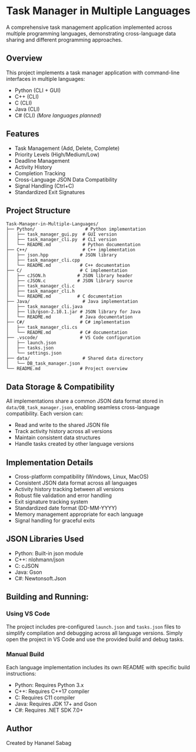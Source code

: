 # Task Manager in Multiple Languages

A comprehensive task management application implemented across multiple programming languages, demonstrating cross-language data sharing and different programming approaches.

## Overview
This project implements a task manager application with command-line interfaces in multiple languages:
- Python (CLI + GUI)
- C++ (CLI)
- C (CLI)
- Java (CLI)
- C# (CLI)
*(More languages planned)*

## Features
- Task Management (Add, Delete, Complete)
- Priority Levels (High/Medium/Low)
- Deadline Management
- Activity History
- Completion Tracking
- Cross-Language JSON Data Compatibility
- Signal Handling (Ctrl+C)
- Standardized Exit Signatures

## Project Structure
```
Task-Manager-in-Multiple-Languages/
├── Python/                   # Python implementation
│   ├── task_manager_gui.py  # GUI version
│   ├── task_manager_cli.py  # CLI version
│   └── README.md            # Python documentation
├── C++/                     # C++ implementation
│   ├── json.hpp            # JSON library
│   ├── task_manager_cli.cpp
│   └── README.md           # C++ documentation
├── C/                      # C implementation
│   ├── cJSON.h            # JSON library header
│   ├── cJSON.c            # JSON library source
│   ├── task_manager_cli.c
│   ├── task_manager_cli.h
│   └── README.md          # C documentation
├── Java/                    # Java implementation
│   ├── task_manager_cli.java
│   ├── lib/gson-2.10.1.jar # JSON library for Java
│   └── README.md           # Java documentation
├── C#/                     # C# implementation
│   ├── task_manager_cli.cs
│   └── README.md           # C# documentation
├── .vscode/                # VS Code configuration
│   ├── launch.json
│   ├── tasks.json
│   └── settings.json
├── data/                    # Shared data directory
│   └── DB_task_manager.json
└── README.md               # Project overview
```

## Data Storage & Compatibility
All implementations share a common JSON data format stored in `data/DB_task_manager.json`, enabling seamless cross-language compatibility. Each version can:
- Read and write to the shared JSON file
- Track activity history across all versions
- Maintain consistent data structures
- Handle tasks created by other language versions

## Implementation Details
- Cross-platform compatibility (Windows, Linux, MacOS)
- Consistent JSON data format across all languages
- Activity history tracking between all versions
- Robust file validation and error handling
- Exit signature tracking system
- Standardized date format (DD-MM-YYYY)
- Memory management appropriate for each language
- Signal handling for graceful exits

## JSON Libraries Used
- Python: Built-in json module
- C++: nlohmann/json
- C: cJSON
- Java: Gson
- C#: Newtonsoft.Json

## Building and Running:

### Using VS Code
The project includes pre-configured `launch.json` and `tasks.json` files to simplify compilation and debugging across all language versions. Simply open the project in VS Code and use the provided build and debug tasks.

### Manual Build
Each language implementation includes its own README with specific build instructions:
- Python: Requires Python 3.x
- C++: Requires C++17 compiler
- C: Requires C11 compiler
- Java: Requires JDK 17+ and Gson
- C#: Requires .NET SDK 7.0+

## Author
Created by Hananel Sabag